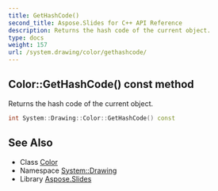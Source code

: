 ```yaml
---
title: GetHashCode()
second_title: Aspose.Slides for C++ API Reference
description: Returns the hash code of the current object.
type: docs
weight: 157
url: /system.drawing/color/gethashcode/
---
```

## Color::GetHashCode() const method


Returns the hash code of the current object.

```cpp
int System::Drawing::Color::GetHashCode() const
```

## See Also

* Class [Color](../)
* Namespace [System::Drawing](../../)
* Library [Aspose.Slides](../../../)